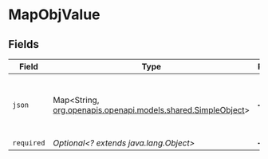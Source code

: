 # MapObjValue


## Fields

| Field                                                                                               | Type                                                                                                | Required                                                                                            | Description                                                                                         | Example                                                                                             |
| --------------------------------------------------------------------------------------------------- | --------------------------------------------------------------------------------------------------- | --------------------------------------------------------------------------------------------------- | --------------------------------------------------------------------------------------------------- | --------------------------------------------------------------------------------------------------- |
| `json`                                                                                              | Map<String, [org.openapis.openapi.models.shared.SimpleObject](../../models/shared/SimpleObject.md)> | :heavy_minus_sign:                                                                                  | N/A                                                                                                 | {<br/>"mapElem1": "...",<br/>"mapElem2": "..."<br/>}                                                |
| `required`                                                                                          | *Optional<? extends java.lang.Object>*                                                              | :heavy_minus_sign:                                                                                  | N/A                                                                                                 |                                                                                                     |